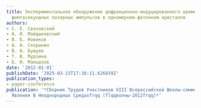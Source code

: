 ```yaml
---
title: Экспериментальное обнаружение дифракционно-индуцированного временного деления
  фемтосекундных лазерных импульсов в одномерном фотонном кристалле
authors:
- С. Е. Свяховский
- А. И. Майдыковский
- В. Б. Новиков
- А. А. Скорынин
- В. А. Бушуев
- Т. В. Мурзина
- Б. И. Манцызов
date: '2012-01-01'
publishDate: '2025-03-15T17:36:11.626939Z'
publication_types:
- paper-conference
publication: '*Сборник Трудов Участников XIII Всероссийской Школы-семинара flqqволновые
  Явления В Неоднородных Средахfrqq (flqqволны-2012frqq)*'
---
```

